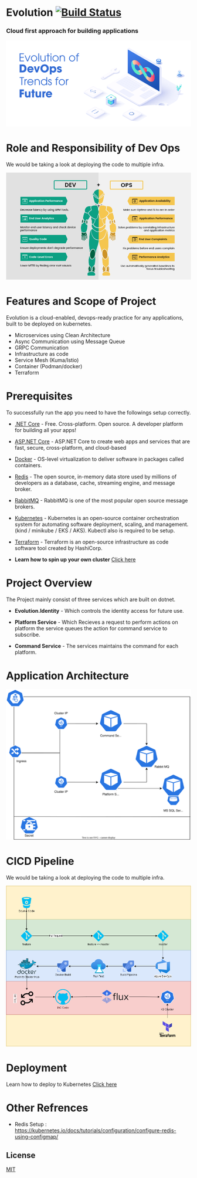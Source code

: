 # Evolution [![Build Status](https://travis-ci.org/joemccann/dillinger.svg?branch=master)](https://travis-ci.org/joemccann/dillinger)

### Cloud first approach for building applications


![alt text](https://github.com/iamsourabh-in/Evolution/blob/master/docs/images/frontpage.png)

# Role and Responsibility of Dev Ops

We would be taking a look at deploying the code to multiple infra.


![alt text](https://github.com/iamsourabh-in/Evolution/blob/master/docs/images/Ingraphics-devops.png)

# Features and Scope of Project

Evolution is a cloud-enabled, devops-ready practice for any applications, built to be deployed on kubernetes.

- Microservices using Clean Architecture
- Async Communication using Message Queue
- GRPC Communication
- Infrastructure as code
- Service Mesh (Kuma/Istio)
- Container (Podman/docker)
- Terraform

# Prerequisites

To successfully run the app you need to have the followings setup correctly.

- [.NET Core](https://dotnet.microsoft.com/) - Free. Cross-platform. Open source.
A developer platform for building all your apps!
- [ASP.NET Core](https://docs.microsoft.com/en-us/aspnet/core/?view=aspnetcore-6.0) - ASP.NET Core to create web apps and services that are fast, secure, cross-platform, and cloud-based
- [Docker](https://www.docker.com/) - OS-level virtualization to deliver software in packages called containers.
- [Redis](https://redis.io/) - The open source, in-memory data store used by millions of developers as a database, cache, streaming engine, and message broker.
- [RabbitMQ](https://www.rabbitmq.com/) - RabbitMQ is one of the most popular open source message brokers.
- [Kubernetes](https://kubernetes.io/) - Kubernetes is an open-source container orchestration system for automating software deployment, scaling, and management. (kind / minikube / EKS / AKS). Kubectl also is required to be setup.
- [Terraform](https://www.terraform.io/) - Terraform is an open-source infrastructure as code software tool created by HashiCorp.

 - **Learn how to spin up your own cluster** [Click here](https://github.com/iamsourabh-in/Evolution/tree/master/Deploy/readme.md) 


# Project Overview

The Project mainly consist of three services which are built on dotnet.


- **Evolution.Identity** - Which controls the identity access for future use.

- **Platform Service** - Which Recieves a request to perform actions on platform the service queues the action for command service to subscribe.

- **Command Service** - The services maintains the command for each platform.



# Application Architecture


![alt text](https://github.com/iamsourabh-in/Evolution/blob/master/docs/images/infra.svg)




# CICD Pipeline

We would be taking a look at deploying the code to multiple infra.


![alt text](https://github.com/iamsourabh-in/Evolution/blob/master/docs/images/pipeline2.drawio.png)



# Deployment


Learn how to deploy to Kubernetes [Click here](https://github.com/iamsourabh-in/Evolution/tree/master/Deploy/readme.md) 



# Other Refrences

- Redis Setup : https://kubernetes.io/docs/tutorials/configuration/configure-redis-using-configmap/


## License
[MIT](https://choosealicense.com/licenses/mit/)